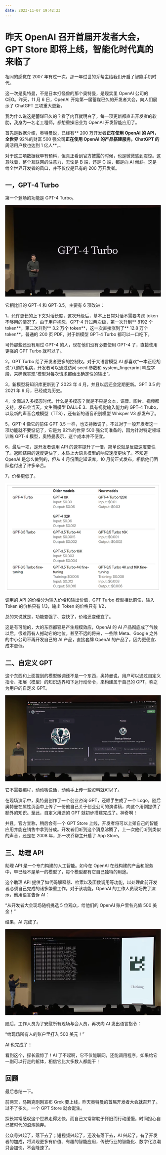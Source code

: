 ```yaml
---
date: 2023-11-07 19:42:23
---
```


# 昨天 OpenAI 召开首届开发者大会，GPT Store 即将上线，智能化时代真的来临了

相同的感觉在 2007 年有过一次，那一年过世的乔帮主给我们开启了智能手机时代。

这一次是奥特曼，不是日本打怪兽的那个奥特曼，是现实里 OpenAI 公司的 CEO。昨天，11 月 6 日，OpenAI 开始第一届蓄谋已久的开发者大会，向人们展示了 ChatGPT 三项重大更新。

我为什么说这是蓄谋已久的？看了内容就明白了，每一项更新都直击开发者的软肋，我身为一名老工程师，都想重操旧业为 OpenAI 开发智能应用了。

首先是数据介绍，奥特曼说，已经有** 200 万开发者**正在使用 OpenAI 的 API，全世界** 92%的财富 500 强公司**正在使用 OpenAI 的产品搭建服务，ChatGPT 的**周活用户数也达到 1 亿人**。、

对于这三项数据我早有预料，但真正看到官方披露的时候，也是微微感到震惊。这意味着，整个互联网的注意力，无论是 B 端，还是 C 端，都是向 AI 倾斜。这是给全世界开发者的风口，并不仅仅是已有的 200 万开发者。

## 一，GPT-4 Turbo

第一个登场的功能是 GPT-4 Turbo。

![GPT-4 Turbo](assets/image-20231107195208765.png)

它相比旧的 GPT-4 和 GPT-3.5，主要有 6 项改进：

1，允许更长的上下文对话长度，这次升级后，基本上日常对话不需要考虑 token 不够用的情况了。由于用户抱怨，GPT-4 升过两次级，第一次升到** 8192 个 token**，第二次升到** 3.2 万个 token**，这一次直接涨到了** 12.8 万个 token**。普通的 200 页 PDF，对于新模型 GPT-4 Turbo 都可以一口吃下。

可怜那些还没有用过 GPT-4 的人，现在他们没有必要使用 GPT-4 了，直接使用更强的 GPT Turbo 就可以了。

2，GPT Turbo 给了开发者更多的控制权。对于大语言模型 AI 都喜欢“一本正经胡说”八道的毛病，开发者可以通过访问 seed 参数和 system_fingerprint 响应字段，来确保实现“模型对每次请求都给出确定性的输出”。

3，新模型将知识库更新到了 2023 年 4 月，并且以后还会定期更新。GPT 3.5 的 2021 年 9 月，已经成为历史。

4，全面进入多模态时代。什么是多模态？就是不只是文本，语音、图片、视频都支持。发布会当天，文生图模型 DALL·E 3、具有视觉输入能力的 GPT-4 Trubo，以及新的声音合成模型（TTS），还有新的语音识别模型 Whisper V3 都发布了。

5，GPT-4 像它的前任 GPT 3.5 一样，也支持微调了。不过对于一般开发者这一项功能就不要惦记了，它是为 92%的世界 500 强公司准备的，因为针对特定领域训练 GPT-4 模型，奥特曼表示，这个成本并不便宜。

6，最后一项，是开发者调用 API 的速率提升了一倍，简单说就是反应速度变快了。返回结果的速度更快了，本质上大语言模型的响应速度更快了。不知道 OpenAI 是怎么做到的，但从 4 月份固定知识库，10 月份正式发布，相信他们团队也付出了许多辛苦。

7，价格更低了。

![价格对比](assets/image-20231107200553625.png)

调用的 API 的价格分为输入价格和输出价值，GPT Turbo 模型相比前任，输入 Token 的价格只有 1/3，输出 Token 的价格只有 1/2，

总的来说就是，功能变强了、变快了，价格还变便宜了。

这是有可能的，大的东西都容易产生规模效应，OpenAI 的 AI 产品彻底成了气候以后，很难再有人撼动它的地位。甚至不远的将来，一些除 Meta、Google 之外的中小公司不再开发自己的 AI 产品，直接套牌 OpenAI 的产品了，因为更便宜、成本更低。

## 二、自定义 GPT

这个东西和上面提到的模型微调还不是一个东西，奥特曼说，用户可以通过自定义指令、拓展（模型）的知识边界和下达行动命令，来构建属于自己的 GPT，称之为用户的自定义 GPT。

![自定义 GPT](assets/image-20231107201529009.png)

它不需要编程，动动嘴说话，动动手上传一些资料就可以了。

在现场演示中，奥特曼创作了一个创业咨询 GPT，还顺手生成了一个 Logo。随后奥特曼在属性页面中上传了一份他自己关于创业公司的演讲稿，向这个用例提供了额外的知识。至此，自定义用途的 GPT 就初步搭建完成了。神奇啊！

并且，官方宣称，稍后会有一个 GPT Store 上线，开发者将可以上架自己的智能应用并能在销售中拿到分成。开发者们听到这个消息沸腾了，上一次他们听到类似的声音，还是在 2008 年，那一次乔帮主开启了 App Store。

## 三、助理 API

助理 API 是一个专门构建的人工智能。如今在 OpenAI 在线构建的产品和服务中，早已经不是单一的模型了，每个模型都有它自己独特的用途。

这个助理 API 提供了如代码解释器、检索以及函数调用等功能，以处理此前开发者必须自己完成的诸多繁重工作。对于该功能，OpenAI 的工作人员现场做了演示，他用语言告诉 AI：

“从开发者大会现场随机挑选 5 位观众，给他们的 OpenAI 账户里各充值 500 美金！”

结果，AI 完成了。

![助理 API](assets/image-20231107202913243.png)

随后，工作人员为了安慰所有现场与会人员，再次向 AI 发出语言指令：

“给现场所有人的账户里打入 500 美元！”

AI 也完成了！

看到这个，探长震惊了！AI 了不起啊，它不仅能联网，还能调用程序，如果给它一副可以行走的躯体，相信它比大多数人都能干！

## 回顾

最后总结一下。

前两天，马斯克刚刚宣布 Grok 要上线，昨天奥特曼的首届开发者大会就召开了。过不了多久，一个 GPT Store 就会诞生。

探长常常感叹这个世界走得太快，而自己又常常耽于怀旧而行动缓慢，时间担心自己被时代的浪潮抛弃。

公众号兴起了，落下去了；短视频兴起了，还没有落下去，AI 兴起了。有了开发者的加成，将涌现更多有价值、有趣的智能应用，传统行业的智能化、数字化浪潮只会加快，不会降速了。
